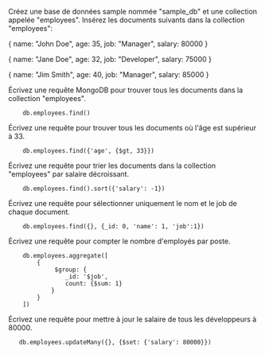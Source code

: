 
Créez une base de données sample nommée "sample_db" et une collection appelée "employees".
Insérez les documents suivants dans la collection "employees":

{
name: "John Doe",
age: 35,
job: "Manager",
salary: 80000
}

{
name: "Jane Doe",
age: 32,
job: "Developer",
salary: 75000
}

{
name: "Jim Smith",
age: 40,
job: "Manager",
salary: 85000
}

Écrivez une requête MongoDB pour trouver tous les documents dans la collection "employees".

```
    db.employees.find()
```

Écrivez une requête pour trouver tous les documents où l'âge est supérieur à 33.

```
    db.employees.find({'age', {$gt, 33}})
```

Écrivez une requête pour trier les documents dans la collection "employees" par salaire décroissant.

```
    db.employees.find().sort({'salary': -1})
```

Écrivez une requête pour sélectionner uniquement le nom et le job de chaque document.

```
    db.employees.find({}, {_id: 0, 'name': 1, 'job':1})
```

Écrivez une requête pour compter le nombre d'employés par poste.

```
    db.employees.aggregate([
        {
             $group: {
                _id: '$job',
                count: {$sum: 1}
            }
        }
    ])
```

Écrivez une requête pour mettre à jour le salaire de tous les développeurs à 80000.


```
   db.employees.updateMany({}, {$set: {'salary': 80000}})
```
